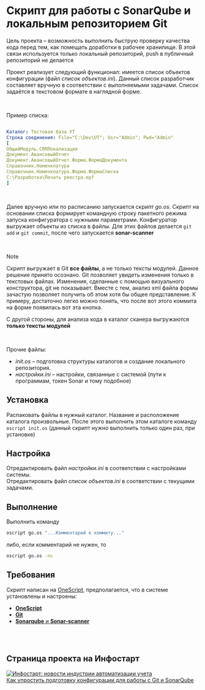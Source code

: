 <h1>Скрипт для работы с SonarQube и локальным репозиторием Git</h1>

Цель проекта – возможность выполнить быструю проверку качества кода перед тем, как помещать доработки в рабочее хранилище. В этой связи используется только локальный репозиторий, push в публичный репозиторий не делается

Проект реализует следующий функционал: имеется список объектов конфигурации (файл *список объектов.ini*). Данный список разработчик составляет вручную в соответствии с выполняемыми задачами. Список задаётся в текстовом формате в наглядной форме. 

<br>

Пример списка:

```yml

Каталог: Тестовая база УТ
Строка соединения: File="C:\Dev\UT"; Usr="Admin"; Pwd="Admin"
[
ОбщийМодуль.CRMЛокализация
Документ.АвансовыйОтчет
Документ.АвансовыйОтчет.Форма.ФормаДокумента
Справочник.Номенклатура
Справочник.Номенклатура.Форма.ФормаСписка
C:\Разработка\Печать реестра.epf
]

```
<br>

Далее вручную или по расписанию запускается скрипт *go.os*. Скрипт на основании списка формирует командную строку пакетного режима запуска конфигуратора с нужными параметрами. Конфигуратор выгружает объекты из списка в файлы. Для этих файлов делается `git add` и `git commit`, после чего запускается **sonar-scanner**

<br>

>[!Note]
>Скрипт выгружает в Git **все файлы**, а не только тексты модулей. Данное решение принято осознано. Git позволяет увидеть изменения только в текстовых файлах. Изменения, сделанные с помощью визуального конструктора, git не показывает. Вместе с тем, анализ xml файла формы зачастую позволяет получить об этом хотя бы общее представление. К примеру, достаточно легко можно понять, что после вот этого коммита на форме появилась вот эта кнопка.
>
>С другой стороны, для анализа кода в каталог сканера выгружаются **только тексты модулей**


<br>


Прочие файлы:
 + <i>init.os</i> – подготовка структуры каталогов и создание локального репозитория.<br>
 + <i>настройки.ini</i> – настройки, связанные с системой (пути к программам, токен Sonar и тому подобное)


## Установка
Распаковать файлы в нужный каталог. Название и расположение каталога произвольные. После этого выполнить этом каталоге команду `oscript init.os` (данный скрипт нужно выполнить только один раз, при установке)


## Настройка
Отредактировать файл <i>настройки.ini</i> в соответствии с настройками системы.<br>
Отредактировать файл <i>список объектов.ini</i> в соответствии с текущими задачами.


## Выполнение
Выполнить команду

```bash
oscript go.os "...Комментарий к коммиту..."
```
либо, если комментарий не нужен, то

```bash
oscript go.os -nc
```


## Требования


Скрипт написан на [OneScript](https://github.com/EvilBeaver/OneScript), предполагается, что в системе установлены и настроены:
 + [**OneScript**](https://oscript.io/)
 + [**Git**](https://git-scm.com/)
 + [**Sonarqube** и **Sonar-scanner**](https://www.sonarsource.com/)

<br><br>

## Страница проекта на Инфостарт

<a href="https://infostart.ru/1c/tools/2139629/"><img src="https://infostart.ru/bitrix/templates/sandbox_empty/assets/tpl/abo/img/logo.svg" border="0" alt="Инфостарт: новости индустрии автоматизации учета"><br>Как упростить подготовку конфигурации для работы с Git и SonarQube</a>
